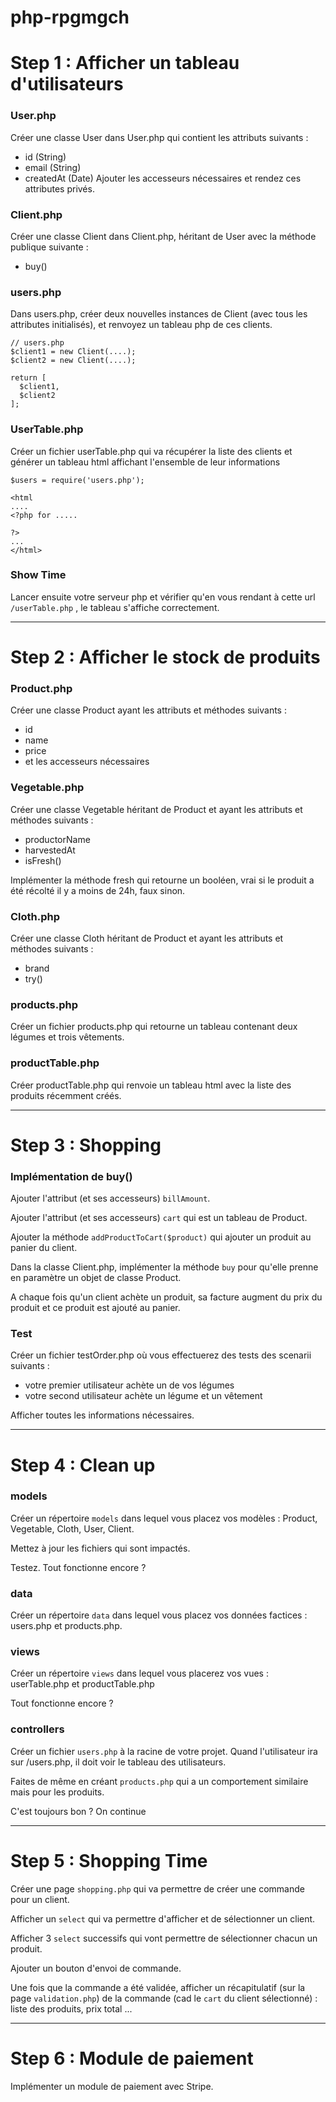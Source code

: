 # php-rpgmgch

# Step 1 : Afficher un tableau d'utilisateurs

### User.php
Créer une classe User dans User.php qui contient les attributs suivants :
  * id (String)
  * email (String)
  * createdAt (Date)
Ajouter les accesseurs nécessaires et rendez ces attributes privés.

### Client.php
Créer une classe Client dans Client.php, héritant de User avec la méthode publique suivante :
  * buy()

### users.php
Dans users.php, créer deux nouvelles instances de Client (avec tous les attributes initialisés), et renvoyez un tableau php de ces clients.
```
// users.php
$client1 = new Client(....);
$client2 = new Client(....);

return [
  $client1,
  $client2
];
```

### UserTable.php
Créer un fichier userTable.php qui va récupérer la liste des clients et générer un tableau html affichant l'ensemble de leur informations
```
$users = require('users.php');

<html
....
<?php for .....

?>
...
</html>

```
### Show Time
Lancer ensuite votre serveur php et vérifier qu'en vous rendant à cette url `/userTable.php` , le tableau s'affiche correctement.

***

# Step 2 : Afficher le stock de produits
### Product.php
Créer une classe Product ayant les attributs et méthodes suivants :
* id
* name
* price
* et les accesseurs nécessaires

### Vegetable.php
Créer une classe Vegetable héritant de Product et ayant les attributs et méthodes suivants :
* productorName
* harvestedAt
* isFresh()

Implémenter la méthode fresh qui retourne un booléen, vrai si le produit a été récolté il y a moins de 24h, faux sinon.

### Cloth.php
Créer une classe Cloth héritant de Product et ayant les attributs et méthodes suivants :
* brand
* try()

### products.php
Créer un fichier products.php qui retourne un tableau contenant deux légumes et trois vêtements.

### productTable.php
Créer productTable.php qui renvoie un tableau html avec la liste des produits récemment créés.

***

# Step 3 : Shopping
### Implémentation de buy()
Ajouter l'attribut (et ses accesseurs) `billAmount`.

Ajouter l'attribut (et ses accesseurs) `cart` qui est un tableau de Product.

Ajouter la méthode `addProductToCart($product)` qui ajouter un produit au panier du client.

Dans la classe Client.php, implémenter la méthode `buy` pour qu'elle prenne en paramètre un objet de classe Product.

A chaque fois qu'un client achète un produit, sa facture augment du prix du produit et ce produit est ajouté au panier.

### Test
Créer un fichier testOrder.php où vous effectuerez des tests des scenarii suivants :
- votre premier utilisateur achète un de vos légumes
- votre second utilisateur achète un légume et un vêtement

Afficher toutes les informations nécessaires.

***

# Step 4 : Clean up
### models
Créer un répertoire `models` dans lequel vous placez vos modèles : Product, Vegetable, Cloth, User, Client.

Mettez à jour les fichiers qui sont impactés.

Testez. Tout fonctionne encore ?

### data
Créer un répertoire `data` dans lequel vous placez vos données factices : users.php et products.php.

### views
Créer un répertoire `views` dans lequel vous placerez vos vues : userTable.php et productTable.php

Tout fonctionne encore ?

### controllers
Créer un fichier `users.php` à la racine de votre projet. Quand l'utilisateur ira sur /users.php, il doit voir le tableau des utilisateurs.

Faites de même en créant `products.php` qui a un comportement similaire mais pour les produits.

C'est toujours bon ? On continue

***

# Step 5 : Shopping Time
Créer une page `shopping.php` qui va permettre de créer une commande pour un client.

Afficher un `select` qui va permettre d'afficher et de sélectionner un client.

Afficher 3 `select` successifs qui vont permettre de sélectionner chacun un produit.

Ajouter un bouton d'envoi de commande.

Une fois que la commande a été validée, afficher un récapitulatif (sur la page `validation.php`) de la commande (cad le `cart` du client sélectionné) : liste des produits, prix total ...


***

# Step 6 : Module de paiement
Implémenter un module de paiement avec Stripe.
